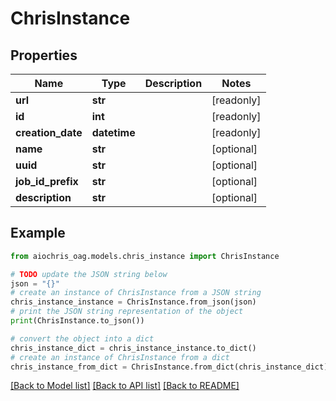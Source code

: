 # ChrisInstance


## Properties

Name | Type | Description | Notes
------------ | ------------- | ------------- | -------------
**url** | **str** |  | [readonly] 
**id** | **int** |  | [readonly] 
**creation_date** | **datetime** |  | [readonly] 
**name** | **str** |  | [optional] 
**uuid** | **str** |  | [optional] 
**job_id_prefix** | **str** |  | [optional] 
**description** | **str** |  | [optional] 

## Example

```python
from aiochris_oag.models.chris_instance import ChrisInstance

# TODO update the JSON string below
json = "{}"
# create an instance of ChrisInstance from a JSON string
chris_instance_instance = ChrisInstance.from_json(json)
# print the JSON string representation of the object
print(ChrisInstance.to_json())

# convert the object into a dict
chris_instance_dict = chris_instance_instance.to_dict()
# create an instance of ChrisInstance from a dict
chris_instance_from_dict = ChrisInstance.from_dict(chris_instance_dict)
```
[[Back to Model list]](../README.md#documentation-for-models) [[Back to API list]](../README.md#documentation-for-api-endpoints) [[Back to README]](../README.md)


